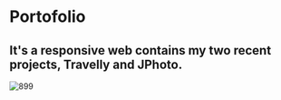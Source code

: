 # Portofolio
## It's a responsive web contains my two recent projects, Travelly and JPhoto.

![899](https://user-images.githubusercontent.com/73476497/97699305-3f823000-1aed-11eb-86c2-4ed14334e9b4.gif)

